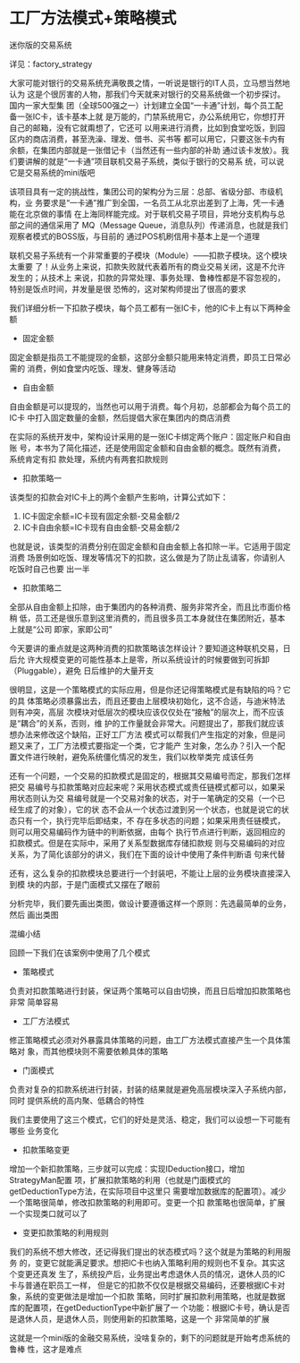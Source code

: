 工厂方法模式+策略模式
========

迷你版的交易系统

详见：factory_strategy

大家可能对银行的交易系统充满敬畏之情，一听说是银行的IT人员，立马想当然地认为
这是个很厉害的人物，那我们今天就来对银行的交易系统做一个初步探讨。国内一家大型集
团（全球500强之一）计划建立全国“一卡通”计划，每个员工配备一张IC卡，该卡基本上就
是万能的，门禁系统用它，办公系统用它，你想打开自己的邮箱，没有它就甭想了，它还可
以用来进行消费，比如到食堂吃饭，到园区内的商店消费，甚至洗澡、理发、借书、买书等
都可以用它，只要这张卡内有余额，在集团内部就是一张借记卡（当然还有一些内部的补助
通过该卡发放）。我们要讲解的就是“一卡通”项目联机交易子系统，类似于银行的交易系
统，可以说它是交易系统的mini版吧

该项目具有一定的挑战性，集团公司的架构分为三层：总部、省级分部、市级机构，业
务要求是“一卡通”推广到全国，一名员工从北京出差到了上海，凭一卡通能在北京做的事情
在上海同样能完成。对于联机交易子项目，异地分支机构与总部之间的通信采用了
MQ（Message Queue，消息队列）传递消息，也就是我们观察者模式的BOSS版，与目前的
通过POS机刷信用卡基本上是一个道理

联机交易子系统有一个非常重要的子模块（Module）——扣款子模块。这个模块太重要
了！从业务上来说，扣款失败就代表着所有的商业交易关闭，这是不允许发生的；从技术上
来说，扣款的异常处理、事务处理、鲁棒性都是不容忽视的，特别是饭点时间，并发量是很
恐怖的，这对架构师提出了很高的要求

我们详细分析一下扣款子模块，每个员工都有一张IC卡，他的IC卡上有以下两种金额

- 固定金额

固定金额是指员工不能提现的金额，这部分金额只能用来特定消费，即员工日常必需的
消费，例如食堂内吃饭、理发、健身等活动

- 自由金额

自由金额是可以提现的，当然也可以用于消费。每个月初，总部都会为每个员工的IC卡
中打入固定数量的金额，然后提倡大家在集团内的商店消费

在实际的系统开发中，架构设计采用的是一张IC卡绑定两个账户：固定账户和自由账
号，本书为了简化描述，还是使用固定金额和自由金额的概念。既然有消费，系统肯定有扣
款处理，系统内有两套扣款规则

- 扣款策略一

该类型的扣款会对IC卡上的两个金额产生影响，计算公式如下：

1. IC卡固定余额=IC卡现有固定余额-交易金额/2
2. IC卡自由余额=IC卡现有自由金额-交易金额/2

也就是说，该类型的消费分别在固定金额和自由金额上各扣除一半。它适用于固定消费
场景例如吃饭、理发等情况下的扣款，这么做是为了防止乱请客，你请别人吃饭时自己也要
出一半

- 扣款策略二

全部从自由金额上扣除，由于集团内的各种消费、服务非常齐全，而且比市面价格稍
低，员工还是很乐意到这里消费的，而且很多员工本身就住在集团附近，基本上就是“公司
即家，家即公司”

今天要讲的重点就是这两种消费的扣款策略该怎样设计？要知道这种联机交易，日后允
许大规模变更的可能性基本上是零，所以系统设计的时候要做到可拆卸（Pluggable），避免
日后维护的大量开支

很明显，这是一个策略模式的实际应用，但是你还记得策略模式是有缺陷的吗？它的具
体策略必须暴露出去，而且还要由上层模块初始化，这不合适，与迪米特法则有冲突，高层
次模块对低层次的模块应该仅仅处在“接触”的层次上，而不应该是“耦合”的关系，否则，维
护的工作量就会非常大。问题提出了，那我们就应该想办法来修改这个缺陷，正好工厂方法
模式可以帮我们产生指定的对象，但是问题又来了，工厂方法模式要指定一个类，它才能产
生对象，怎么办？引入一个配置文件进行映射，避免系统僵化情况的发生，我们以枚举类完
成该任务

还有一个问题，一个交易的扣款模式是固定的，根据其交易编号而定，那我们怎样把交
易编号与扣款策略对应起来呢？采用状态模式或责任链模式都可以，如果采用状态则认为交
易编号就是一个交易对象的状态，对于一笔确定的交易（一个已经生成了的对象），它的状
态不会从一个状态过渡到另一个状态，也就是说它的状态只有一个，执行完毕后即结束，不
存在多状态的问题；如果采用责任链模式，则可以用交易编码作为链中的判断依据，由每个
执行节点进行判断，返回相应的扣款模式。但是在实际中，采用了关系型数据库存储扣款规
则与交易编码的对应关系，为了简化该部分的讲义，我们在下面的设计中使用了条件判断语
句来代替

还有，这么复杂的扣款模块总要进行一个封装吧，不能让上层的业务模块直接深入到模
块的内部，于是门面模式又摆在了眼前

分析完毕，我们要先画出类图，做设计要遵循这样一个原则：先选最简单的业务，然后
画出类图

混编小结

回顾一下我们在该案例中使用了几个模式

- 策略模式

负责对扣款策略进行封装，保证两个策略可以自由切换，而且日后增加扣款策略也非常
简单容易

- 工厂方法模式

修正策略模式必须对外暴露具体策略的问题，由工厂方法模式直接产生一个具体策略对
象，而其他模块则不需要依赖具体的策略

- 门面模式

负责对复杂的扣款系统进行封装，封装的结果就是避免高层模块深入子系统内部，同时
提供系统的高内聚、低耦合的特性

我们主要使用了这三个模式，它们的好处是灵活、稳定，我们可以设想一下可能有哪些
业务变化

- 扣款策略变更

增加一个新扣款策略，三步就可以完成：实现IDeduction接口，增加StrategyMan配置
项，扩展扣款策略的利用（也就是门面模式的getDeductionType方法，在实际项目中这里只
需要增加数据库的配置项）。减少一个策略很简单，修改扣款策略的利用即可。变更一个扣
款策略也很简单，扩展一个实现类口就可以了

- 变更扣款策略的利用规则

我们的系统不想大修改，还记得我们提出的状态模式吗？这个就是为策略的利用服务
的，变更它就能满足要求。想把IC卡也纳入策略利用的规则也不复杂。其实这个变更还真发
生了，系统投产后，业务提出考虑退休人员的情况，退休人员的IC卡与普通在职员工一样，
但是它的扣款不仅仅是根据交易编码，还要根据IC卡对象，系统的变更做法是增加一个扣款
策略，同时扩展扣款利用策略，也就是数据库的配置项，在getDeductionType中新扩展了一
个功能：根据IC卡号，确认是否是退休人员，是退休人员，则使用新的扣款策略，这是一个
非常简单的扩展

这就是一个mini版的金融交易系统，没啥复杂的，剩下的问题就是开始考虑系统的鲁棒
性，这才是难点
